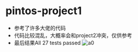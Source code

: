 # pintos-project1
- 参考了许多大佬的代码
- 代码比较混乱，大概率会和project2冲突，仅供参考
- 最后结果All 27 tests passed
![a0](https://cdn.jsdelivr.net/gh/D-Sketon/blog-img/passed.png)